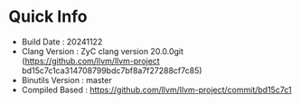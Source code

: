 # Quick Info
* Build Date : 20241122
* Clang Version : ZyC clang version 20.0.0git (https://github.com/llvm/llvm-project bd15c7c1ca314708799bdc7bf8a7f27288cf7c85)
* Binutils Version : master
* Compiled Based : https://github.com/llvm/llvm-project/commit/bd15c7c1

